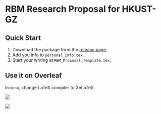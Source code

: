 # RBM Research Proposal for HKUST-GZ

## Quick Start

1. Download the package form the [release page](https://github.com/Tonanguyxiro/HKUST-GZ_RBM_Research_Proposal/releases/tag/release).
2. Add you info to `personal_info.tex`.
3. Start your writing at `RBM_Proposal_Template.tex`.


## Use it on Overleaf

In `menu`, change LaTeX compiler to XeLaTeX.

![](README.image/overleaf_menu.jpg)

![](README.image/change_complier.jpg)



 
